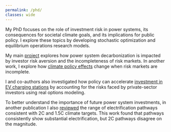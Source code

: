 ```yaml
---
permalink: /phd/
classes: wide
---
```

My PhD focuses on the role of investment risk in power systems, its consequences for societal climate goals, and its implications for public policy. I explore these topics by developing stochastic optimization and equilibrium operations research models.

My main [project](https://ceepr.mit.edu/workingpaper/consequences-of-the-missing-risk-market-problem-for-power-system-emissions/) explores how power system decarbonization is impacted by investor risk aversion and the incompleteness of risk markets. In another work, I explore how [climate policy effects](https://doi.org/10.32866/001c.94993) change when risk markets are incomplete.

I and co-authors also investigated how policy can accelerate [investment in EV charging stations](https://www.sciencedirect.com/science/article/pii/S0301421523002884) by accounting for the risks faced by private-sector investors using real options modeling. 

To better understand the importance of future power system investments, in another publication I also [reviewed](https://onlinelibrary.wiley.com/doi/10.1002/9783527831425.ch8) the range of electrification pathways consistent with 2C and 1.5C climate targets. This work found that pathways consistently show substantial electrification, but 2C pathways disagree on the magnitude. 

